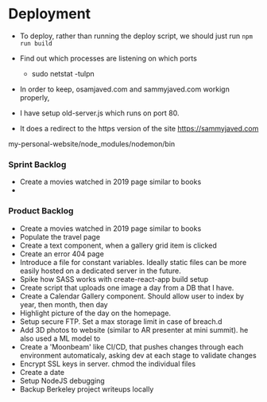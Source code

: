 # Deployment
 - To deploy, rather than running the deploy script, we should just run 
    `npm run build`
 - Find out which processes are listening on which ports
    * sudo netstat -tulpn

 - In order to keep, osamjaved.com and sammyjaved.com workign properly, 
 - I have setup old-server.js which runs on port 80.
 - It does a redirect to the https version of the site https://sammyjaved.com

my-personal-website/node_modules/nodemon/bin
 
### Sprint Backlog
 - Create a movies watched in 2019 page similar to books
 - 
 
### Product Backlog
 - Create a movies watched in 2019 page similar to books
 - Populate the travel page
 - Create a text component, when a gallery grid item is clicked
 - Create an error 404 page
 - Introduce a file for constant variables. 
    Ideally static files can be more easily hosted on a dedicated server in
    the future. 
 - Spike how SASS works with create-react-app build setup
 - Create script that uploads one image a day from a DB that I have.
 - Create a Calendar Gallery component.  Should allow user to index by year, then month, then day
 - Highlight picture of the day on the homepage.
 - Setup secure FTP. Set a max storage limit in case of breach.d
 - Add 3D photos to website (similar to AR presenter at mini summit). he also used a ML model to
 - Create a 'Moonbeam' like CI/CD, that pushes changes through each environment automaticaly, asking dev at each stage to validate changes
 - Encrypt SSL keys in server. chmod the individual files
 - Create a date  
 - Setup NodeJS debugging
 - Backup Berkeley project writeups locally
